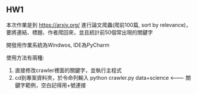 ﻿## HW1
本次作業是到 https://arxiv.org/ 進行論文爬蟲(爬前100篇, sort by relevance)，要將連結、標題、作者爬回來，並且統計前50個常出現的關鍵字

開發用作業系統為Windwos, IDE為PyCharm

使用方法有兩種:
  1. 直接修改crawler裡面的關鍵字，並執行主程式
  2. cd到專案資料夾，於令命列輸入 python crawler.py data+science   <--- 關鍵字範例，空白記得用+號連接
